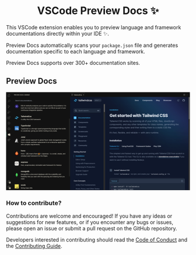 <p align="center">
 <h1 align="center">
  VSCode Preview Docs  ✨
 </h1>
</p>

This VSCode extension enables you to preview language and framework documentations directly within your IDE ✨.

Preview Docs automatically scans your `package.json` file and generates documentation specific to each language and framework.

Preview Docs supports over 300+ documentation sites.

## Preview Docs

![Preview Docs based framework and library documentations](https://raw.githubusercontent.com/selemondev/vscode-preview-docs/master/src/assets/images/preview-docs.png)

### How to contribute?

Contributions are welcome and encouraged! If you have any ideas or suggestions for new features, or if you encounter any bugs or issues, please open an issue or submit a pull request on the GitHub repository. 

Developers interested in contributing should read the [Code of Conduct](./CODE_OF_CONDUCT.md) and the [Contributing Guide](./CONTRIBUTING.md).

